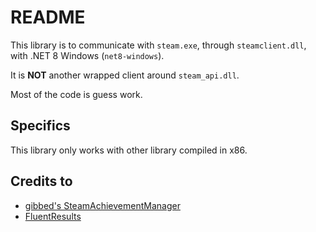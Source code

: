 # README

This library is to communicate with `steam.exe`, through `steamclient.dll`, with .NET 8 Windows (`net8-windows`).

It is **NOT** another wrapped client around `steam_api.dll`.

Most of the code is guess work.

## Specifics

This library only works with other library compiled in x86.

## Credits to

- [gibbed's SteamAchievementManager](https://github.com/gibbed/SteamAchievementManager)
- [FluentResults](https://github.com/altmann/FluentResults)